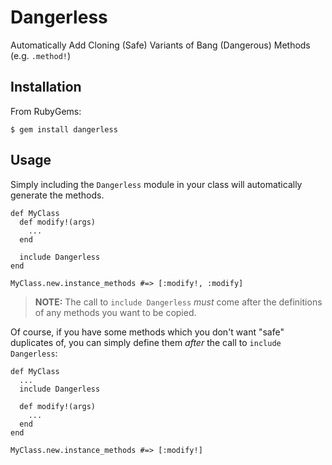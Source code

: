 # Dangerless

Automatically Add Cloning (Safe) Variants of Bang (Dangerous) Methods (e.g. `.method!`)

## Installation

From RubyGems:

```
$ gem install dangerless
```

## Usage

Simply including the `Dangerless` module in your class will automatically generate the methods.

```
def MyClass
  def modify!(args)
    ...
  end

  include Dangerless
end

MyClass.new.instance_methods #=> [:modify!, :modify]
```

> **NOTE:** The call to `include Dangerless` *must* come after the definitions of any methods you want to be copied.

Of course, if you have some methods which you don't want "safe" duplicates of, you can simply define them *after* the call to `include Dangerless`:

```
def MyClass
  ...
  include Dangerless

  def modify!(args)
    ...
  end
end

MyClass.new.instance_methods #=> [:modify!]
```
